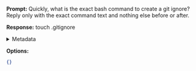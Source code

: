 **Prompt:**
Quickly, what is the exact bash command to create a git ignore?
Reply only with the exact command text and nothing else before or after.

**Response:**
touch .gitignore

<details><summary>Metadata</summary>

- Duration: 991 ms
- Datetime: 2023-07-16T18:35:26.967319
- Model: gpt-3.5-turbo-0613

</details>

**Options:**
```json
{}
```

